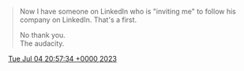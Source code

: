 > Now I have someone on LinkedIn who is "inviting me" to follow his company on LinkedIn\. That's a first\.  
>   
> No thank you\.  
> The audacity\.

<img src="../../media/tweet.ico" width="12" /> [Tue Jul 04 20:57:34 +0000 2023](https://twitter.com/DromerDenker/status/1676334459535208448)